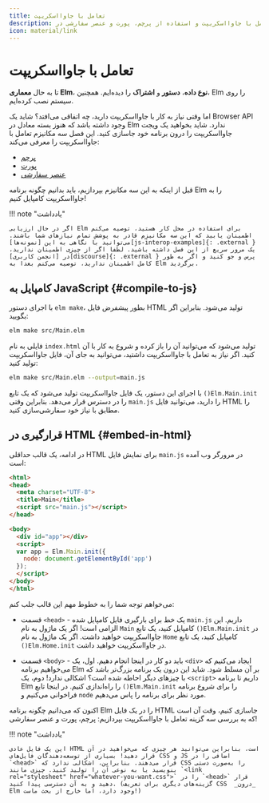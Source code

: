 ```yaml
---
title: تعامل با جاوااسکریپت
description: مقدمه‌ای بر تعامل با جاوااسکریپت و استفاده از پرچم، پورت و عنصر سفارشی در Elm
icon: material/link
---
```


# تعامل با جاوااسکریپت

تا به حال **معماری Elm**، **نوع داده**، **دستور** و **اشتراک** را دیده‌ایم. همچنین، Elm را روی سیستم نصب کرده‌ایم.

اما وقتی نیاز به کار با جاوااسکریپت دارید، چه اتفاقی می‌افتد؟ شاید یک Browser API وجود داشته باشد که هنوز بسته‌ معادل در Elm ندارد. شاید بخواهید یک ویجت جاوااسکریپت را درون برنامه خود جاسازی کنید. این فصل سه مکانیزم تعامل با جاوااسکریپت را معرفی می‌کند:

- [پرچم](flags.md)
- [پورت](ports.md)
- [عنصر سفارشی](custom_elements.md)

قبل از اینکه به این سه مکانیزم بپردازیم، باید بدانیم چگونه برنامه Elm را به جاوااسکریپت کامپایل کنیم!

!!! note "یادداشت"

	اگر در حال ارزیابی Elm برای استفاده در محل کار هستید، توصیه می‌کنم اطمینان یابید که این سه مکانیزم قادر به پوشش تمام نیازهای شما باشند. می‌توانید با نگاهی به این [نمونه‌ها][js-interop-examples]{: .external } یک مرور سریع از این فصل داشته باشید. لطفا اگر از چیزی اطمینان ندارید، در [انجمن کاربری][discourse]{: .external } پرس و جو کنید و اگر به طور کامل اطمینان ندارید، توصیه می‌کنم بعدا به Elm برگردید.

## کامپایل به JavaScript {#compile-to-js}

با اجرای دستور `elm make`، بطور پیشفرض فایل HTML تولید می‌شود. بنابراین اگر بگویید:

```bash
elm make src/Main.elm
```

فایلی به نام `index.html` تولید می‌شود که می‌توانید آن را باز کرده و شروع به کار با آن کنید. اگر نیاز به تعامل با جاوااسکریپت داشتید، می‌توانید به جای آن، فایل جاوااسکریپت تولید کنید:

```bash
elm make src/Main.elm --output=main.js
```

با اجرای این دستور، یک فایل جاوااسکریپت تولید می‌شود که یک تابع `()Elm.Main.init` را در دسترس قرار می‌دهد. بنابراین وقتی `main.js` را دارید، می‌توانید فایل HTML را مطابق با نیاز خود سفارشی‌سازی کنید.

## قرارگیری در HTML {#embed-in-html}

در ادامه، یک قالب حداقلی HTML برای نمایش فایل `main.js` در مرورگر وب آمده است:

```html linenums="1"
<html>
<head>
  <meta charset="UTF-8">
  <title>Main</title>
  <script src="main.js"></script>
</head>

<body>
  <div id="app"></div>
  <script>
  var app = Elm.Main.init({
    node: document.getElementById('app')
  });
  </script>
</body>
</html>
```

می‌خواهم توجه شما را به خطوط مهم این قالب جلب کنم:

- قسمت `<head>` - یک خط برای بارگیری فایل کامپایل شده `main.js` داریم. این الزامی است! اگر یک ماژول به نام `Main` کامپایل کنید، یک تابع `()Elm.Main.init` در جاوااسکریپت خواهید داشت. اگر یک ماژول به نام `Home` کامپایل کنید، یک تابع `()Elm.Home.init` در جاوااسکریپت خواهید داشت.

- قسمت `<body>` - باید دو کار در اینجا انجام دهیم. اول، یک `<div>` ایجاد می‌کنیم که می‌خواهیم برنامه Elm بر آن مسلط شود. شاید این درون یک برنامه بزرگ‌تر باشد که با چیزهای دیگر احاطه شده است؟ اشکالی ندارد! دوم، یک `<script>` داریم تا برنامه Elm را راه‌اندازی کنیم. در اینجا تابع `()Elm.Main.init` را برای شروع برنامه فراخوانی می‌کنیم و `node` مورد نظر برای برنامه را پاس می‌دهیم.

اکنون که می‌دانیم چگونه برنامه Elm را در یک فایل HTML جاسازی کنیم، وقت آن است که به بررسی سه گزینه تعامل با جاوااسکریپت بپردازیم: پرچم، پورت و عنصر سفارشی!

!!! note "یادداشت"

	این یک فایل عادی HTML است، بنابراین می‌توانید هر چیزی که می‌خواهید در آن قرار دهید! بسیاری از توسعه‌دهندگان فایل‌های CSS و JS اضافی را در `<head>` قرار می‌دهند. بنابراین، اشکالی ندارد که CSS را به‌صورت دستی بنویسید یا به نوعی آن را تولید کنید. چیزی مانند `<link rel="stylesheet" href="whatever-you-want.css">` را در `<head>` قرار دهید و به آن دسترسی پیدا کنید. (گزینه‌های دیگری برای تعریف CSS  _درون_ Elm وجود دارد، اما خارج از بحث ماست!)

[js-interop-examples]: https://github.com/elm-community/js-integration-examples
[discourse]: https://discourse.elm-lang.org